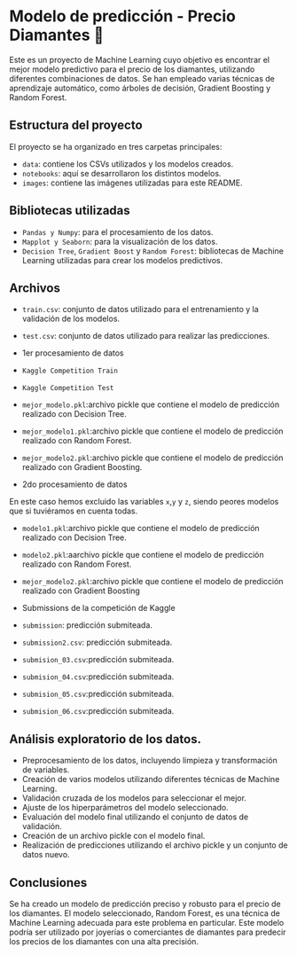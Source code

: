 # Modelo de predicción - Precio Diamantes 💎

Este es un proyecto de Machine Learning cuyo objetivo es encontrar el mejor modelo predictivo para el precio de los diamantes, utilizando diferentes combinaciones de datos. Se han empleado varias técnicas de aprendizaje automático, como árboles de decisión, Gradient Boosting y Random Forest.

## Estructura del proyecto

El proyecto se ha organizado en tres carpetas principales:

- `data`: contiene los CSVs utilizados y los modelos creados.
- `notebooks`: aquí se desarrollaron los distintos modelos.
- `images`: contiene las imágenes utilizadas para este README.


## Bibliotecas utilizadas

- `Pandas y Numpy`: para el procesamiento de los datos.
- `Mapplot y Seaborn`: para la visualización de los datos.
- `Decision Tree`, `Gradient Boost` y `Random Forest`: bibliotecas de Machine Learning utilizadas para crear los modelos predictivos.

## Archivos

- `train.csv`: conjunto de datos utilizado para el entrenamiento y la validación de los modelos.
- `test.csv`: conjunto de datos utilizado para realizar las predicciones.

- 1er procesamiento de datos

- `Kaggle Competition Train`
- `Kaggle Competition Test`
- `mejor_modelo.pkl`:archivo pickle que contiene el modelo de predicción realizado con Decision Tree.
- `mejor_modelo1.pkl`:archivo pickle que contiene el modelo de predicción realizado con Random Forest.
- `mejor_modelo2.pkl`:archivo pickle que contiene el modelo de predicción realizado con Gradient Boosting.


- 2do procesamiento de datos

En este caso hemos excluido las variables `x`,`y` y `z`, siendo peores modelos que si tuviéramos en cuenta todas. 

- `modelo1.pkl`:archivo pickle que contiene el modelo de predicción realizado con Decision Tree.
- `modelo2.pkl`:aarchivo pickle que contiene el modelo de predicción realizado con Random Forest.
- `mejor_modelo2.pkl`:archivo pickle que contiene el modelo de predicción realizado con Gradient Boosting


- Submissions de la competición de Kaggle

- `submission`: predicción submiteada.
- `submission2.csv`: predicción submiteada.
- `submision_03.csv`:predicción submiteada.
- `submision_04.csv`:predicción submiteada.
- `submision_05.csv`:predicción submiteada.
- `submision_06.csv`:predicción submiteada.

## Análisis exploratorio de los datos.

- Preprocesamiento de los datos, incluyendo limpieza y transformación de variables.
- Creación de varios modelos utilizando diferentes técnicas de Machine Learning.
- Validación cruzada de los modelos para seleccionar el mejor.
- Ajuste de los hiperparámetros del modelo seleccionado.
- Evaluación del modelo final utilizando el conjunto de datos de validación.
- Creación de un archivo pickle con el modelo final.
- Realización de predicciones utilizando el archivo pickle y un conjunto de datos nuevo.

## Conclusiones

Se ha creado un modelo de predicción preciso y robusto para el precio de los diamantes. El modelo seleccionado, Random Forest, es una técnica de Machine Learning adecuada para este problema en particular. Este modelo podría ser utilizado por joyerías o comerciantes de diamantes para predecir los precios de los diamantes con una alta precisión.





